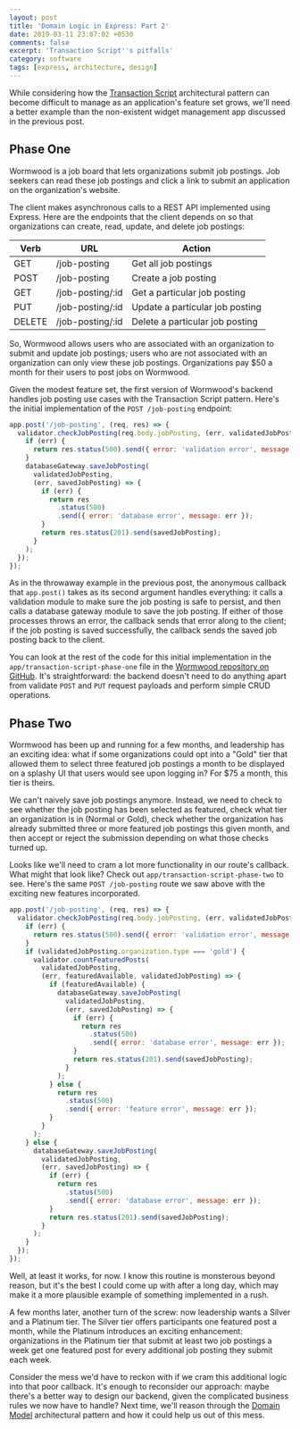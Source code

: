 ```yaml
---
layout: post
title: 'Domain Logic in Express: Part 2'
date: 2019-03-11 23:07:02 +0530
comments: false
excerpt: 'Transaction Script''s pitfalls'
category: software
tags: [express, architecture, design]
---
```


While considering how the [Transaction Script](https://martinfowler.com/eaaCatalog/transactionScript.html)
architectural pattern can become difficult to manage as an application's feature set grows,
we'll need a better example than the non-existent widget management app discussed in the previous post.

## Phase One

Wormwood is a job board that lets organizations submit job postings.
Job seekers can read these job postings and click a link to submit an
application on the organization's website.

The client makes asynchronous calls to a REST API
implemented using Express. Here are the endpoints that the client
depends on so that organizations can create, read, update, and
delete job postings:

| Verb   | URL              | Action                          |
| ------ | ---------------- | ------------------------------- |
| GET    | /job-posting     | Get all job postings            |
| POST   | /job-posting     | Create a job posting            |
| GET    | /job-posting/:id | Get a particular job posting    |
| PUT    | /job-posting/:id | Update a particular job posting |
| DELETE | /job-posting/:id | Delete a particular job posting |

So, Wormwood allows users who are associated with an organization
to submit and update job postings; users who are not associated with
an organization can only view these job postings. Organizations pay
$50 a month for their users to post jobs on Wormwood.

Given the modest feature set, the first version of Wormwood's backend
handles job posting use cases with the Transaction Script pattern.
Here's the initial implementation of the `POST /job-posting` endpoint:

```javascript
app.post('/job-posting', (req, res) => {
  validator.checkJobPosting(req.body.jobPosting, (err, validatedJobPosting) => {
    if (err) {
      return res.status(500).send({ error: 'validation error', message: err });
    }
    databaseGateway.saveJobPosting(
      validatedJobPosting,
      (err, savedJobPosting) => {
        if (err) {
          return res
            .status(500)
            .send({ error: 'database error', message: err });
        }
        return res.status(201).send(savedJobPosting);
      }
    );
  });
});
```

As in the throwaway example in the previous post, the anonymous callback that
`app.post()` takes as its second argument handles everything: it calls a
validation module to make sure the job posting is safe to persist, and then
calls a database gateway module to save the job posting. If either of those
processes throws an error, the callback sends that error along to the client;
if the job posting is saved successfully, the callback sends the saved
job posting back to the client.

You can look at the rest of the code for this initial implementation in the
`app/transaction-script-phase-one` file in the
[Wormwood repository on GitHub](https://github.com/akuny/express-domain-logic).
It's straightforward: the backend doesn't need to do anything apart from
validate `POST` and `PUT` request payloads and perform simple CRUD operations.

## Phase Two

Wormwood has been up and running for a few months, and leadership has
an exciting idea: what if some organizations could opt into a "Gold"
tier that allowed them to select three featured job postings a month to be
displayed on a splashy UI that users would see upon logging in? For
$75 a month, this tier is theirs.

We can't naively save job postings anymore. Instead, we need to
check to see whether the job posting has been selected as featured,
check what tier an organization is in (Normal or Gold),
check whether the organization has already submitted three or more
featured job postings this given month, and then accept or reject
the submission depending on what those checks turned up.

Looks like we'll need to cram a lot more functionality in our
route's callback. What might that look like? Check out
`app/transaction-script-phase-two` to see. Here's the same
`POST /job-posting` route we saw above with the exciting new
features incorporated.

```javascript
app.post('/job-posting', (req, res) => {
  validator.checkJobPosting(req.body.jobPosting, (err, validatedJobPosting) => {
    if (err) {
      return res.status(500).send({ error: 'validation error', message: err });
    }
    if (validatedJobPosting.organization.type === 'gold') {
      validator.countFeaturedPosts(
        validatedJobPosting,
        (err, featuredAvailable, validatedJobPosting) => {
          if (featuredAvailable) {
            databaseGateway.saveJobPosting(
              validatedJobPosting,
              (err, savedJobPosting) => {
                if (err) {
                  return res
                    .status(500)
                    .send({ error: 'database error', message: err });
                }
                return res.status(201).send(savedJobPosting);
              }
            );
          } else {
            return res
              .status(500)
              .send({ error: 'feature error', message: err });
          }
        }
      );
    } else {
      databaseGateway.saveJobPosting(
        validatedJobPosting,
        (err, savedJobPosting) => {
          if (err) {
            return res
              .status(500)
              .send({ error: 'database error', message: err });
          }
          return res.status(201).send(savedJobPosting);
        }
      );
    }
  });
});
```

Well, at least it works, for now. I know this routine is monsterous beyond
reason, but it's the best I could come up with after a long day, which may
make it a more plausible example of something implemented in a rush.

A few months later, another turn of the screw: now leadership wants a Silver
and a Platinum tier. The Silver tier offers participants one featured post a
month, while the Platinum introduces an exciting enhancement: organizations
in the Platinum tier that submit at least two job postings a week get one
featured post for every additional job posting they submit each week.

Consider the mess we'd have to reckon with if we
cram this additional logic into that poor callback. It's enough to reconsider
our approach: maybe there's a better way to design our backend, given the
complicated business rules we now have to handle? Next time, we'll reason
through the [Domain Model](https://martinfowler.com/eaaCatalog/domainModel.html)
architectural pattern and how it could help us out of this mess.